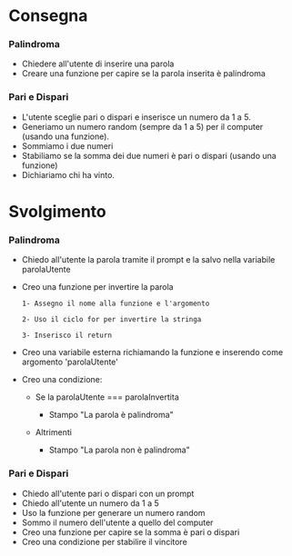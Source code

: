 # Consegna
### Palindroma
- Chiedere all'utente di inserire una parola
- Creare una funzione per capire se la parola inserita è palindroma
### Pari e Dispari
- L'utente sceglie pari o dispari e inserisce un numero da 1 a 5.
- Generiamo un numero random (sempre da 1 a 5) per il computer (usando una funzione).
- Sommiamo i due numeri
- Stabiliamo se la somma dei due numeri è pari o dispari (usando una funzione)
- Dichiariamo chi ha vinto.

# Svolgimento
### Palindroma
- Chiedo all'utente la parola tramite il prompt e la salvo nella variabile parolaUtente
- Creo una funzione per invertire la parola

      1- Assegno il nome alla funzione e l'argomento

      2- Uso il ciclo for per invertire la stringa

      3- Inserisco il return

- Creo una variabile esterna richiamando la funzione e inserendo come argomento 'parolaUtente'

- Creo una condizione:
    - Se la parolaUtente === parolaInvertita
        - Stampo "La parola è palindroma"

    - Altrimenti 
        - Stampo "La parola non è palindroma"    


### Pari e Dispari
- Chiedo all'utente pari o dispari con un prompt
- Chiedo all'utente un numero da 1 a 5
- Uso la funzione per generare un numero random
- Sommo il numero dell'utente a quello del computer
- Creo una funzione per capire se la somma è pari o dispari
- Creo una condizione per stabilire il vincitore